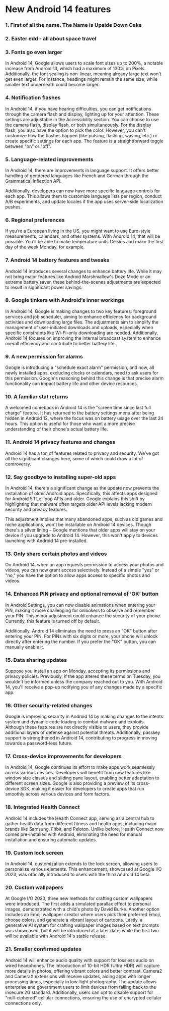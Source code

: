# New Android 14 features
### 1. First of all the name. The Name is Upside Down Cake

### 2. Easter edd - all about space travel

### 3. Fonts go even larger

In Android 14, Google allows users to scale font sizes up to 200%, a notable increase from Android 13, which had a maximum of 130% on Pixels. Additionally, the font scaling is non-linear, meaning already large text won't get even larger. For instance, headings might remain the same size, while smaller text underneath could become larger.

### 4. Notification flashes

In Android 14, if you have hearing difficulties, you can get notifications through the camera flash and display, lighting up for your attention. These settings are adjustable in the Accessibility section. You can choose to use the camera flash, display flash, or both simultaneously. For the display flash, you also have the option to pick the color. However, you can't customize how the flashes happen (like pulsing, flashing, waving, etc.) or create specific settings for each app. The feature is a straightforward toggle between "on" or "off".

### 5. Language-related improvements

In Android 14, there are improvements in language support. It offers better handling of gendered languages like French and German through the Grammatical Inflection API.

Additionally, developers can now have more specific language controls for each app. This allows them to customize language lists per region, conduct A/B experiments, and update locales if the app uses server-side localization pushes.

### 6. Regional preferences

If you’re a European living in the US, you might want to use Euro-style measurements, calendars, and other systems. With Android 14, that will be possible. You’ll be able to make temperature units Celsius and make the first day of the week Monday, for example.

### 7. Android 14 battery features and tweaks

Android 14 introduces several changes to enhance battery life. While it may not bring major features like Android Marshmallow's Doze Mode or an extreme battery saver, these behind-the-scenes adjustments are expected to result in significant power savings.

### 8. Google tinkers with Android’s inner workings

In Android 14, Google is making changes to two key features: foreground services and job scheduler, aiming to enhance efficiency for background activities and downloading large files. The adjustments aim to simplify the management of user-initiated downloads and uploads, especially when specific constraints like Wi-Fi-only downloading are needed. Additionally, Android 14 focuses on improving the internal broadcast system to enhance overall efficiency and contribute to better battery life.

### 9. A new permission for alarms

Google is introducing a "schedule exact alarm" permission, and now, all newly installed apps, excluding clocks or calendars, need to ask users for this permission. Google's reasoning behind this change is that precise alarm functionality can impact battery life and other device resources.

### 10. A familiar stat returns

A welcomed comeback in Android 14 is the "screen time since last full charge" feature. It has returned to the battery settings menu after being hidden in Android 12, where the focus was on battery usage over the last 24 hours. This option is useful for those who want a more precise understanding of their phone's actual battery life.

### 11. Android 14 privacy features and changes

Android 14 has a ton of features related to privacy and security. We’ve got all the significant changes here, some of which could draw a lot of controversy.

### 12. Say goodbye to installing super-old apps

In Android 14, there's a significant change as the update now prevents the installation of older Android apps. Specifically, this affects apps designed for Android 5.1 Lollipop APIs and older. Google explains this shift by highlighting that malware often targets older API levels lacking modern security and privacy features.

This adjustment implies that many abandoned apps, such as old games and niche applications, won't be installable on Android 14 devices. Though there's a silver lining – Google mentions that older apps will stay on your device if you upgrade to Android 14. However, this won't apply to devices launching with Android 14 pre-installed.

### 13. Only share certain photos and videos

On Android 14, when an app requests permission to access your photos and videos, you can now grant access selectively. Instead of a simple "yes" or "no," you have the option to allow apps access to specific photos and videos.

### 14. Enhanced PIN privacy and optional removal of ‘OK’ button

In Android Settings, you can now disable animations when entering your PIN, making it more challenging for onlookers to observe and remember your PIN. This minor adjustment could enhance the security of your phone. Currently, this feature is turned off by default.

Additionally, Android 14 eliminates the need to press an "OK" button after entering your PIN. For PINs with six digits or more, your phone will unlock directly after entering the number. If you prefer the "OK" button, you can manually enable it.

### 15. Data sharing updates

Suppose you install an app on Monday, accepting its permissions and privacy policies. Previously, if the app altered these terms on Tuesday, you wouldn't be informed unless the company reached out to you. With Android 14, you'll receive a pop-up notifying you of any changes made by a specific app.

### 16. Other security-related changes

Google is improving security in Android 14 by making changes to the intents system and dynamic code loading to combat malware and exploits. Although these features are not directly visible to users, they provide additional layers of defense against potential threats. Additionally, passkey support is strengthened in Android 14, contributing to progress in moving towards a password-less future.

### 17. Cross-device improvements for developers

In Android 14, Google continues its effort to make apps work seamlessly across various devices. Developers will benefit from new features like window size classes and sliding pane layout, enabling better adaptation to different screen sizes. Google is also providing a preview of its cross-device SDK, making it easier for developers to create apps that run smoothly across various devices and form factors.

### 18. Integrated Health Connect

Android 14 includes the Health Connect app, serving as a central hub to gather health data from different fitness and health apps, including major brands like Samsung, Fitbit, and Peloton. Unlike before, Health Connect now comes pre-installed with Android, eliminating the need for manual installation and ensuring automatic updates.

### 19. Custom lock screen

In Android 14, customization extends to the lock screen, allowing users to personalize various elements. This enhancement, showcased at Google I/O 2023, was officially introduced to users with the third Android 14 beta.

### 20. Custom wallpapers

At Google I/O 2023, three new methods for crafting custom wallpapers were introduced. The first adds a simulated parallax effect to personal images, demonstrated with a child's photo by David Burke. Another option includes an Emoji wallpaper creator where users pick their preferred Emoji, choose colors, and generate a vibrant layout of cartoons. Lastly, a generative AI system for crafting wallpaper images based on text prompts was showcased, but it will be introduced at a later date, while the first two will be available with Android 14's stable release.

### 21. Smaller confirmed updates

Android 14 will enhance audio quality with support for lossless audio on wired headphones. The introduction of 10-bit HDR (Ultra HDR) will capture more details in photos, offering vibrant colors and better contrast. Camera2 and CameraX extensions will receive updates, aiding apps with longer processing times, especially in low-light photography. The update allows enterprise and government users to limit devices from falling back to the insecure 2G standard. Additionally, users can opt to disable support for "null-ciphered" cellular connections, ensuring the use of encrypted cellular connections only.
